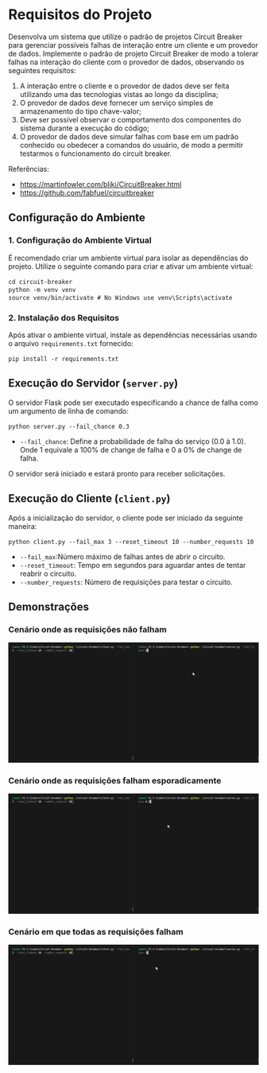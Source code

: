 # Requisitos do Projeto

Desenvolva um sistema que utilize o padrão de projetos Circuit Breaker para gerenciar possíveis falhas de interação entre um cliente e um provedor de dados. Implemente o padrão de projeto Circuit Breaker de modo a tolerar falhas na interação do cliente com o provedor de dados, observando os seguintes requisitos:

1. A interação entre o cliente e o provedor de dados deve ser feita utilizando uma das tecnologias vistas ao longo da disciplina;
2. O provedor de dados deve fornecer um serviço simples de armazenamento do tipo chave-valor;
3. Deve ser possível observar o comportamento dos componentes do sistema durante a execução do código;
4. O provedor de dados deve simular falhas com base em um padrão conhecido ou obedecer a comandos do usuário, de modo a permitir testarmos o funcionamento do circuit breaker.

Referências: 
- https://martinfowler.com/bliki/CircuitBreaker.html
- https://github.com/fabfuel/circuitbreaker

## Configuração do Ambiente


### 1. Configuração do Ambiente Virtual

É recomendado criar um ambiente virtual para isolar as dependências do projeto. Utilize o seguinte comando para criar e ativar um ambiente virtual:

```shell
cd circuit-breaker
python -m venv venv
source venv/bin/activate # No Windows use venv\Scripts\activate
```

### 2. Instalação dos Requisitos

Após ativar o ambiente virtual, instale as dependências necessárias usando o arquivo `requirements.txt` fornecido:

```shell
pip install -r requirements.txt
```

## Execução do Servidor (`server.py`)

O servidor Flask pode ser executado especificando a chance de falha como um argumento de linha de comando:

```shell
python server.py --fail_chance 0.3
```

- `--fail_chance`: Define a probabilidade de falha do serviço (0.0 à 1.0). Onde 1 equivale a 100% de change de falha e 0 a 0% de change de falha.

O servidor será iniciado e estará pronto para receber solicitações.

## Execução do Cliente (`client.py`)

Após a inicialização do servidor, o cliente pode ser iniciado da seguinte maneira:

```shell
python client.py --fail_max 3 --reset_timeout 10 --number_requests 10
```

- `--fail_max`:Número máximo de falhas antes de abrir o circuito.
- `--reset_timeout`: Tempo em segundos para aguardar antes de tentar reabrir o circuito.
- `--number_requests`: Número de requisições para testar o circuito.


## Demonstrações

### Cenário onde as requisições não falham

![](/figs/cenario_sem_falhas.gif)

### Cenário onde as requisições falham esporadicamente 

![](/figs/cenario_com_falhas_esporadicas.gif)

### Cenário em que todas as requisições falham

![](/figs/cenario_somente_com_falhas.gif)










